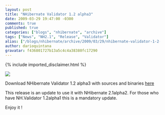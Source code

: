 ```yaml
---
layout: post
title: "NHibernate Validator 1.2 alpha3"
date: 2009-03-29 19:47:00 -0300
comments: true
published: true
categories: ["blogs", "nhibernate", "archive"]
tags: ["News", "NH2.1", "Release", "Validator"]
alias: ["/blogs/nhibernate/archive/2009/03/29/nhibernate-validator-1-2-alpha3.aspx"]
author: darioquintana
gravatar: f436801727b13a5c4c4a38380fc17290
---
```

{% include imported_disclaimer.html %}
<p><img src="http://darioquintana.com.ar/files/NHV-logo-white-background.png" /></p>
<p>Download NHibernate Validator 1.2 alpha3 with sources and binaries <a href="http://is.gd/pxyc">here</a></p>
<p>This release is an update to use it with NHibernate 2.1alpha2. For those who have NH.Validator 1.2alpha1 this is a mandatory update.</p>
<p>Enjoy it !</p>
